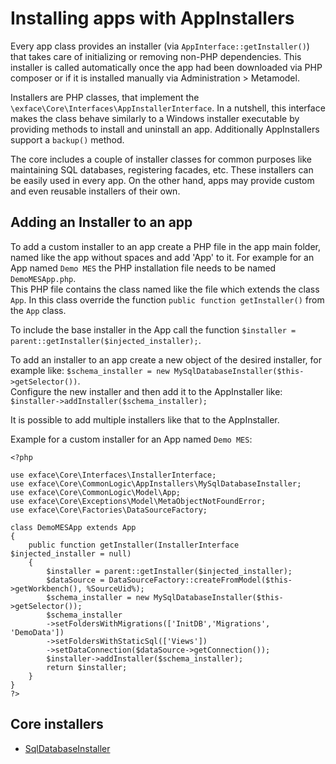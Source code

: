 # Installing apps with AppInstallers

Every app class provides an installer (via `AppInterface::getInstaller()`) that takes care of initializing or removing non-PHP dependencies. This installer is called automatically once the app had been downloaded via PHP composer or if it is installed manually via Administration > Metamodel.

Installers are PHP classes, that implement the `\exface\Core\Interfaces\AppInstallerInterface`. In a nutshell, this interface makes the class behave similarly to a Windows installer executable by providing methods to install and uninstall an app. Additionally AppInstallers support a `backup()` method.

The core includes a couple of installer classes for common purposes like maintaining SQL databases, registering facades, etc. These installers can be easily used in every app. On the other hand, apps may provide custom and even reusable installers of their own.

## Adding an Installer to an app

To add a custom installer to an app create a PHP file in the app main folder, named like the app without spaces and add 'App' to it. For example for an App named `Demo MES` the PHP installation file needs to be named `DemoMESApp.php`.  
This PHP file contains the class named like the file which extends the class `App`. In this class override the function `public function getInstaller()` from the `App` class.

To include the base installer in the App call the function `$installer = parent::getInstaller($injected_installer);`.

To add an installer to an app create a new object of the desired installer, for example like: `$schema_installer = new MySqlDatabaseInstaller($this->getSelector())`.  
Configure the new installer and then add it to the AppInstaller like: `$installer->addInstaller($schema_installer);`

It is possible to add multiple installers like that to the AppInstaller.

Example for a custom installer for an App named `Demo MES`:

	<?php
		
	use exface\Core\Interfaces\InstallerInterface;
	use exface\Core\CommonLogic\AppInstallers\MySqlDatabaseInstaller;
	use exface\Core\CommonLogic\Model\App;
	use exface\Core\Exceptions\Model\MetaObjectNotFoundError;
	use exface\Core\Factories\DataSourceFactory;
	
	class DemoMESApp extends App
	{
	    public function getInstaller(InstallerInterface $injected_installer = null)
	    {
	        $installer = parent::getInstaller($injected_installer);        
	        $dataSource = DataSourceFactory::createFromModel($this->getWorkbench(), %SourceUid%);        
	        $schema_installer = new MySqlDatabaseInstaller($this->getSelector());
	        $schema_installer
	        ->setFoldersWithMigrations(['InitDB','Migrations', 'DemoData'])
	        ->setFoldersWithStaticSql(['Views'])
	        ->setDataConnection($dataSource->getConnection());
	        $installer->addInstaller($schema_installer);
	        return $installer;
	    }
	}
	?>

## Core installers

- [SqlDatabaseInstaller](sql_database_installer.md)


